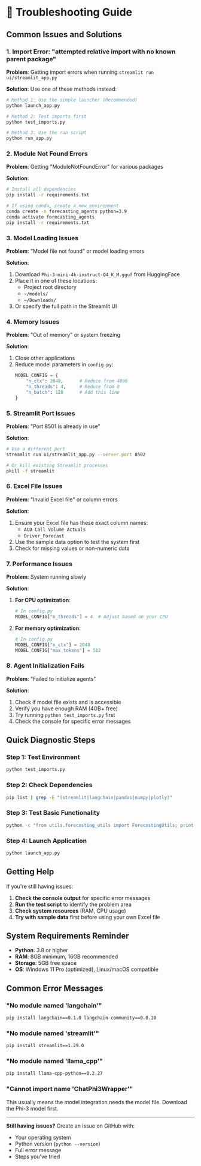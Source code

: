 # 🚨 Troubleshooting Guide

## Common Issues and Solutions

### 1. Import Error: "attempted relative import with no known parent package"

**Problem**: Getting import errors when running `streamlit run ui/streamlit_app.py`

**Solution**: Use one of these methods instead:

```bash
# Method 1: Use the simple launcher (Recommended)
python launch_app.py

# Method 2: Test imports first
python test_imports.py

# Method 3: Use the run script
python run_app.py
```

### 2. Module Not Found Errors

**Problem**: Getting "ModuleNotFoundError" for various packages

**Solution**: 
```bash
# Install all dependencies
pip install -r requirements.txt

# If using conda, create a new environment
conda create -n forecasting_agents python=3.9
conda activate forecasting_agents
pip install -r requirements.txt
```

### 3. Model Loading Issues

**Problem**: "Model file not found" or model loading errors

**Solution**:
1. Download `Phi-3-mini-4k-instruct-Q4_K_M.gguf` from HuggingFace
2. Place it in one of these locations:
   - Project root directory
   - `~/models/`
   - `~/Downloads/`
3. Or specify the full path in the Streamlit UI

### 4. Memory Issues

**Problem**: "Out of memory" or system freezing

**Solution**:
1. Close other applications
2. Reduce model parameters in `config.py`:
   ```python
   MODEL_CONFIG = {
       "n_ctx": 2048,      # Reduce from 4096
       "n_threads": 4,     # Reduce from 8
       "n_batch": 128      # Add this line
   }
   ```

### 5. Streamlit Port Issues

**Problem**: "Port 8501 is already in use"

**Solution**:
```bash
# Use a different port
streamlit run ui/streamlit_app.py --server.port 8502

# Or kill existing Streamlit processes
pkill -f streamlit
```

### 6. Excel File Issues

**Problem**: "Invalid Excel file" or column errors

**Solution**:
1. Ensure your Excel file has these exact column names:
   - `ACD Call Volume Actuals`
   - `Driver_Forecast`
2. Use the sample data option to test the system first
3. Check for missing values or non-numeric data

### 7. Performance Issues

**Problem**: System running slowly

**Solution**:
1. **For CPU optimization**:
   ```python
   # In config.py
   MODEL_CONFIG["n_threads"] = 4  # Adjust based on your CPU
   ```

2. **For memory optimization**:
   ```python
   # In config.py
   MODEL_CONFIG["n_ctx"] = 2048
   MODEL_CONFIG["max_tokens"] = 512
   ```

### 8. Agent Initialization Fails

**Problem**: "Failed to initialize agents"

**Solution**:
1. Check if model file exists and is accessible
2. Verify you have enough RAM (4GB+ free)
3. Try running `python test_imports.py` first
4. Check the console for specific error messages

## Quick Diagnostic Steps

### Step 1: Test Environment
```bash
python test_imports.py
```

### Step 2: Check Dependencies
```bash
pip list | grep -E "(streamlit|langchain|pandas|numpy|plotly)"
```

### Step 3: Test Basic Functionality
```bash
python -c "from utils.forecasting_utils import ForecastingUtils; print('✅ Basic imports work')"
```

### Step 4: Launch Application
```bash
python launch_app.py
```

## Getting Help

If you're still having issues:

1. **Check the console output** for specific error messages
2. **Run the test script** to identify the problem area
3. **Check system resources** (RAM, CPU usage)
4. **Try with sample data** first before using your own Excel file

## System Requirements Reminder

- **Python**: 3.8 or higher
- **RAM**: 8GB minimum, 16GB recommended
- **Storage**: 5GB free space
- **OS**: Windows 11 Pro (optimized), Linux/macOS compatible

## Common Error Messages

### "No module named 'langchain'"
```bash
pip install langchain==0.1.0 langchain-community==0.0.10
```

### "No module named 'streamlit'"
```bash
pip install streamlit==1.29.0
```

### "No module named 'llama_cpp'"
```bash
pip install llama-cpp-python==0.2.27
```

### "Cannot import name 'ChatPhi3Wrapper'"
This usually means the model integration needs the model file. Download the Phi-3 model first.

---

**Still having issues?** Create an issue on GitHub with:
- Your operating system
- Python version (`python --version`)
- Full error message
- Steps you've tried

